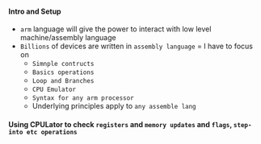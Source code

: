 #### Intro and Setup

- `arm` language will give the power to interact with low level machine/assembly language
- `Billions` of devices are written in `assembly language`
= I have to focus on 
    - `Simnple contructs`
    - `Basics operations`
    - `Loop and Branches`
    - `CPU Emulator`
    - `Syntax for any arm processor`
    - Underlying principles apply to `any assemble lang`

#### Using CPULator to check `registers` and `memory updates` and `flags`, `step-into etc operations`


